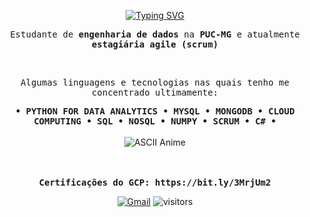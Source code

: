 <p align="center">
<a href="https://git.io/typing-svg"><img src="https://readme-typing-svg.demolab.com?font=Fira+Code&pause=1000&color=E1BCDD&width=435&lines=Hello+World++++%E0%AB%AE+%E2%97%9E+%EF%BB%8C+%E2%97%9F+%E1%83%90" alt="Typing SVG" /></a>
</p>

<p align="center">
    <samp>Estudante de <strong>engenharia de dados</strong> na <strong>PUC-MG</strong> e atualmente <strong>estagiária agile (scrum)</strong></samp>
</p>

<br>

<p align="center">
    <samp>Algumas linguagens e tecnologias nas quais tenho me concentrado ultimamente:</samp>
</p>

<div align="center">
    <samp>
        <strong>
            &bull; PYTHON FOR DATA ANALYTICS &bull; MYSQL &bull; 
            MONGODB &bull; CLOUD COMPUTING &bull;
            SQL &bull; NOSQL &bull; NUMPY &bull; 
            SCRUM &bull; C# &bull;
        </strong>
        <br>
    </samp>
    <br>
    <img src="https://i.redd.it/2jkb3dogt6k21.gif" alt="ASCII Anime">
</div>

<br>

<!--
<a href="#"><img height="100px" src="https://github-readme-stats.vercel.app/api?username=biewdev&hide_title=true&hide_border=true&show_icons=true&include_all_commits=true&count_private=true&line_height=21&text_color=000&icon_color=000&bg_color=0,fff44a,6accff,43bfff,5c1cff&theme=graywhite"/><img height="100px" src="https://github-readme-stats.vercel.app/api/top-langs/?username=biewdev&hide=html&hide_title=true&hide_border=true&layout=compact&langs_count=7&text_color=000&icon_color=fff&bg_color=0,5c1cff,43bfff,6accff,fff44a&theme=graywhite"/></a>
-->
<br>


<p align="center">
    <samp><strong>Certificações do GCP: https://bit.ly/3MrjUm2 </strong></samp>
</p>

<div align="center">

[![Gmail](https://img.shields.io/badge/-Gmail-E1BCDD?style=flat-square&logo=gmail&logoColor=black)](mailto:amandadatastudies@gmail.com)
![visitors](https://visitor-badge.glitch.me/badge?page_id=amandacordeiro)

</div>

